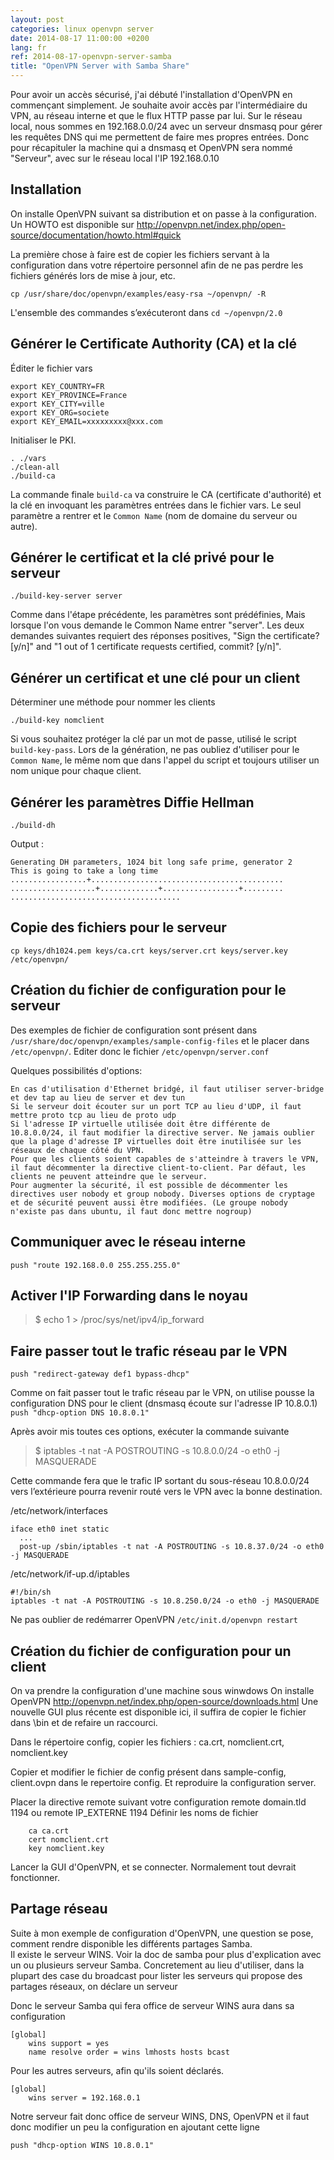 ```yaml
---
layout: post
categories: linux openvpn server
date: 2014-08-17 11:00:00 +0200
lang: fr
ref: 2014-08-17-openvpn-server-samba
title: "OpenVPN Server with Samba Share"
---
```


Pour avoir un accès sécurisé, j'ai débuté l'installation d'OpenVPN en commençant simplement.
Je souhaite avoir accès par l'intermédiaire du VPN, au réseau interne et que le flux HTTP passe par lui.
Sur le réseau local, nous sommes en 192.168.0.0/24 avec un serveur dnsmasq pour gérer les requêtes DNS qui me permettent de faire mes propres entrées.
Donc pour récapituler la machine qui a dnsmasq et OpenVPN sera nommé "Serveur", avec sur le réseau local l'IP 192.168.0.10

## Installation
On installe OpenVPN suivant sa distribution et on passe à la configuration.
Un HOWTO est disponible sur http://openvpn.net/index.php/open-source/documentation/howto.html#quick

La première chose à faire est de copier les fichiers servant à la configuration dans votre répertoire personnel afin de ne pas perdre les fichiers générés lors de mise à jour, etc.

`cp /usr/share/doc/openvpn/examples/easy-rsa ~/openvpn/ -R`

L'ensemble des commandes s’exécuteront dans
`cd ~/openvpn/2.0`

## Générer le Certificate Authority (CA) et la clé

Éditer le fichier vars
```
export KEY_COUNTRY=FR
export KEY_PROVINCE=France
export KEY_CITY=ville
export KEY_ORG=societe
export KEY_EMAIL=xxxxxxxxx@xxx.com
```

Initialiser le PKI.
```
. ./vars
./clean-all
./build-ca
```

La commande finale `build-ca` va construire le CA (certificate d'authorité) et la clé en invoquant les paramètres entrées dans le fichier vars. Le seul paramètre a rentrer et le `Common Name` (nom de domaine du serveur ou autre).

## Générer le certificat et la clé privé pour le serveur

`./build-key-server server`

Comme dans l'étape précédente, les paramètres sont prédéfinies, Mais lorsque l'on vous demande le Common Name entrer "server". Les deux demandes suivantes requiert des réponses positives, "Sign the certificate? [y/n]" and "1 out of 1 certificate requests certified, commit? [y/n]".

## Générer un certificat et une clé pour un client

Déterminer une méthode pour nommer les clients

`./build-key nomclient`

Si vous souhaitez protéger la clé par un mot de passe, utilisé le script `build-key-pass`.
Lors de la génération, ne pas oubliez d'utiliser pour le `Common Name`, le même nom que dans l'appel du script et toujours utiliser un nom unique pour chaque client.

## Générer les paramètres Diffie Hellman

`./build-dh`

Output :
```
Generating DH parameters, 1024 bit long safe prime, generator 2
This is going to take a long time
.................+...........................................
...................+.............+.................+.........
......................................
```

## Copie des fichiers pour le serveur

`cp keys/dh1024.pem keys/ca.crt keys/server.crt keys/server.key /etc/openvpn/`

## Création du fichier de configuration pour le serveur

Des exemples de fichier de configuration sont présent dans `/usr/share/doc/openvpn/examples/sample-config-files` et le placer dans `/etc/openvpn/`.
Editer donc le fichier `/etc/openvpn/server.conf`

Quelques possibilités d'options:

    En cas d'utilisation d'Ethernet bridgé, il faut utiliser server-bridge et dev tap au lieu de server et dev tun
    Si le serveur doit écouter sur un port TCP au lieu d'UDP, il faut mettre proto tcp au lieu de proto udp
    Si l'adresse IP virtuelle utilisée doit être différente de 10.8.0.0/24, il faut modifier la directive server. Ne jamais oublier que la plage d'adresse IP virtuelles doit être inutilisée sur les réseaux de chaque côté du VPN.
    Pour que les clients soient capables de s'atteindre à travers le VPN, il faut décommenter la directive client-to-client. Par défaut, les clients ne peuvent atteindre que le serveur.
    Pour augmenter la sécurité, il est possible de décommenter les directives user nobody et group nobody. Diverses options de cryptage et de sécurité peuvent aussi être modifiées. (Le groupe nobody n'existe pas dans ubuntu, il faut donc mettre nogroup)

## Communiquer avec le réseau interne
`push "route 192.168.0.0 255.255.255.0"`

## Activer l'IP Forwarding dans le noyau
> $ echo 1 > /proc/sys/net/ipv4/ip_forward

## Faire passer tout le trafic réseau par le VPN
`push "redirect-gateway def1 bypass-dhcp"`

Comme on fait passer tout le trafic réseau par le VPN, on utilise pousse la configuration DNS pour le client (dnsmasq écoute sur l'adresse IP 10.8.0.1)
`push "dhcp-option DNS 10.8.0.1"`

Après avoir mis toutes ces options, exécuter la commande suivante
> $ iptables -t nat -A POSTROUTING -s 10.8.0.0/24 -o eth0 -j MASQUERADE

Cette commande fera que le trafic IP sortant du sous-réseau 10.8.0.0/24 vers l’extérieure pourra revenir routé vers le VPN avec la bonne destination.

/etc/network/interfaces
```
iface eth0 inet static
  ...
  post-up /sbin/iptables -t nat -A POSTROUTING -s 10.8.37.0/24 -o eth0 -j MASQUERADE
```

/etc/network/if-up.d/iptables
```
#!/bin/sh
iptables -t nat -A POSTROUTING -s 10.8.250.0/24 -o eth0 -j MASQUERADE
```

Ne pas oublier de redémarrer OpenVPN `/etc/init.d/openvpn restart`

## Création du fichier de configuration pour un client

On va prendre la configuration d'une machine sous winwdows
On installe OpenVPN http://openvpn.net/index.php/open-source/downloads.html
Une nouvelle GUI plus récente est disponible ici, il suffira de copier le fichier dans \bin et de refaire un raccourci.

Dans le répertoire config, copier les fichiers : ca.crt, nomclient.crt, nomclient.key

Copier et modifier le fichier de config présent dans sample-config, client.ovpn dans le repertoire config. Et reproduire la configuration server.

Placer la directive remote suivant votre configuration remote domain.tld 1194 ou remote IP_EXTERNE 1194
Définir les noms de fichier
```
    ca ca.crt
    cert nomclient.crt
    key nomclient.key
```

Lancer la GUI d'OpenVPN, et se connecter. Normalement tout devrait fonctionner.

## Partage réseau
Suite à mon exemple de configuration d'OpenVPN, une question se pose, comment rendre disponible les différents partages Samba.  
Il existe le serveur WINS. Voir la doc de samba pour plus d'explication avec un ou plusieurs serveur Samba. Concretement au lieu d'utiliser, dans la plupart des case du broadcast pour lister les serveurs qui propose des partages réseaux, on déclare un serveur

Donc le serveur Samba qui fera office de serveur WINS aura dans sa configuration
```
[global]
	wins support = yes
	name resolve order = wins lmhosts hosts bcast
```

Pour les autres serveurs, afin qu'ils soient déclarés.
```
[global]
	wins server = 192.168.0.1
```

Notre serveur fait donc office de serveur WINS, DNS, OpenVPN et il faut donc modifier un peu la configuration en ajoutant cette ligne

`push "dhcp-option WINS 10.8.0.1"`
